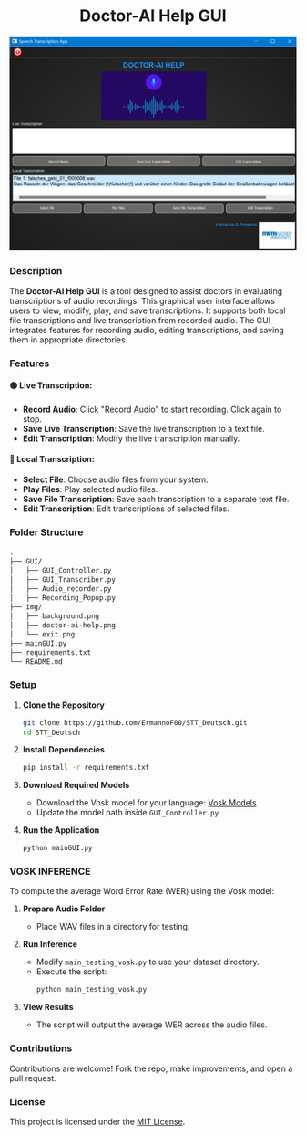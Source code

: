 <h1 align="center"> Doctor-AI Help GUI </h1>

![Doctor-AI Help GUI](code/img/doctor-ai-help.png)

### Description

The **Doctor-AI Help GUI** is a tool designed to assist doctors in evaluating transcriptions of audio recordings. This graphical user interface allows users to view, modify, play, and save transcriptions. It supports both local file transcriptions and live transcription from recorded audio. The GUI integrates features for recording audio, editing transcriptions, and saving them in appropriate directories.

### Features

#### 🟢 Live Transcription:
- **Record Audio**: Click "Record Audio" to start recording. Click again to stop.
- **Save Live Transcription**: Save the live transcription to a text file.
- **Edit Transcription**: Modify the live transcription manually.

#### 📁 Local Transcription:
- **Select File**: Choose audio files from your system.
- **Play Files**: Play selected audio files.
- **Save File Transcription**: Save each transcription to a separate text file.
- **Edit Transcription**: Edit transcriptions of selected files.

### Folder Structure

```
.
├── GUI/
│   ├── GUI_Controller.py      
│   ├── GUI_Transcriber.py         
│   ├── Audio_recorder.py        
│   ├── Recording_Popup.py      
├── img/                       
│   ├── background.png      
│   ├── doctor-ai-help.png    
│   └── exit.png             
├── mainGUI.py                    
├── requirements.txt       
└── README.md                
```

### Setup

1. **Clone the Repository**
    ```bash
    git clone https://github.com/ErmannoF00/STT_Deutsch.git
    cd STT_Deutsch
    ```

2. **Install Dependencies**
    ```bash
    pip install -r requirements.txt
    ```

3. **Download Required Models**
    - Download the Vosk model for your language: [Vosk Models](https://alphacephei.com/vosk/models)
    - Update the model path inside `GUI_Controller.py`

4. **Run the Application**
    ```bash
    python mainGUI.py
    ```

### VOSK INFERENCE

To compute the average Word Error Rate (WER) using the Vosk model:

1. **Prepare Audio Folder**
   - Place WAV files in a directory for testing.

2. **Run Inference**
   - Modify `main_testing_vosk.py` to use your dataset directory.
   - Execute the script:
     ```bash
     python main_testing_vosk.py
     ```

3. **View Results**
   - The script will output the average WER across the audio files.

### Contributions

Contributions are welcome! Fork the repo, make improvements, and open a pull request.

### License

This project is licensed under the [MIT License](LICENSE).

